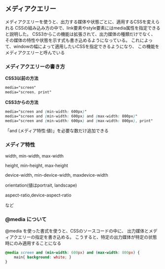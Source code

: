## メディアクエリー

メディアクエリーを使うと、出力する媒体や状態ごとに、適用するCSSを変えられる
CSSの組み込み方の中で、link要素やstyle要素にはmedia属性を指定できると説明した。
CSS3からこの機能は拡張されて、出力媒体の種類だけでなく、
その媒体の特性や状態を示す式も書き込めるようになっている。
これによって、windowの幅によって適用したいCSSを指定できるようになり、
この機能をメディアクエリーと呼んでいる



### メディアクエリーの書き方

**CSS3以前の方法**

```css
media="screen"
media="screen, print"
```

**CSS3からの方法**

```css
media="screen and (min-width: 600px)"
media="screen and (min-width: 600px) and (max-width: 800px)"
media="screen and (min-width: 600px) and (max-width: 800px), print"
```

「and (メディア特性:値)」を必要な数だけ追加できる



### メディア特性

width, min-width, max-width

height, min-height, max-height

device-width, min-device-width, maxdevice-width

orientation(値はportrait, landscape)

aspect-ratio,device-aspect-ratio

など



### @media について

@media を使った書式を使うと、CSSのソースコードの中に、
出力媒体とメディアクエリーの指定を書き込める。
こうすると、特定の出力媒体が特定の状態時にのみ適用することになる

```css
@media screen and (min-width: 600px) and (max-width: 800px) {
	main{ background: white; }
}
```

